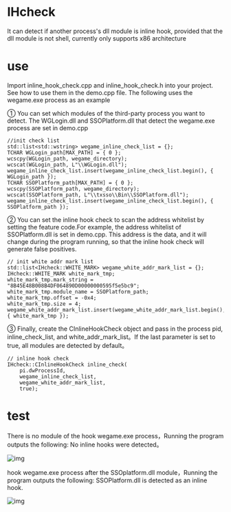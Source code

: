 # IHcheck
It can detect if another process's dll module is inline hook, provided that the dll module is not shell, currently only supports x86 architecture
# use
Import inline_hook_check.cpp and inline_hook_check.h into your project. See how to use them in the demo.cpp file. The following uses the wegame.exe process as an example

① You can set which modules of the third-party process you want to detect. The WGLogin.dll and SSOPlatform.dll that detect the wegame.exe process are set in demo.cpp
```
//init check list
std::list<std::wstring> wegame_inline_check_list = {};
TCHAR WGLogin_path[MAX_PATH] = { 0 };
wcscpy(WGLogin_path, wegame_directory);
wcscat(WGLogin_path, L"\\WGLogin.dll");
wegame_inline_check_list.insert(wegame_inline_check_list.begin(), { WGLogin_path });
TCHAR SSOPlatform_path[MAX_PATH] = { 0 };
wcscpy(SSOPlatform_path, wegame_directory);
wcscat(SSOPlatform_path, L"\\txsso\\Bin\\SSOPlatform.dll");
wegame_inline_check_list.insert(wegame_inline_check_list.begin(), { SSOPlatform_path });
```
② You can set the inline hook check to scan the address whitelist by setting the feature code.For example, the address whitelist of SSOPlatform.dll is set in demo.cpp. This address is the data, and it will change during the program running, so that the inline hook check will generate false positives.

```
// init white addr mark list
std::list<IHcheck::WHITE_MARK> wegame_white_addr_mark_list = {};
IHcheck::WHITE_MARK white_mark_tmp;
white_mark_tmp.mark_string = "8B45E48B008B4DF064890D00000000595f5e5bc9";
white_mark_tmp.module_name = SSOPlatform_path;
white_mark_tmp.offset = -0x4;
white_mark_tmp.size = 4;
wegame_white_addr_mark_list.insert(wegame_white_addr_mark_list.begin(), { white_mark_tmp });
```
③ Finally, create the CInlineHookCheck object and pass in the process pid, inline_check_list, and white_addr_mark_list。If the last parameter is set to true, all modules are detected by default。
```
// inline hook check
IHcheck::CInlineHookCheck inline_check(
    pi.dwProcessId, 
    wegame_inline_check_list, 
    wegame_white_addr_mark_list,
    true);
```
# test
There is no module of the hook wegame.exe process，Running the program outputs the following: No inline hooks were detected。

![img](https://img2023.cnblogs.com/blog/2052882/202306/2052882-20230628161918266-1719341130.png)

hook wegame.exe process after the SSOplatform.dll module，Running the program outputs the following: SSOPlatform.dll is detected as an inline hook.

![img](https://img2023.cnblogs.com/blog/2052882/202306/2052882-20230628162241459-917249364.png)
